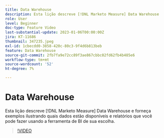 ```yaml
---
title: Data Warehouse
description: Esta lição descreve [!DNL Marketo Measure] Data Warehouse e forneça exemplos ilustrando quais dados estão disponíveis e relatórios que você pode fazer usando a ferramenta de BI de sua escolha.
role: User
level: Beginner
doc-type: Feature Video
last-substantial-update: 2023-01-06T00:00:00Z
jira: KT-11686
thumbnail: 347235.jpeg
exl-id: 1cbecdd0-3858-420c-80c3-9f4d6b813beb
feature: Data Warehouse
source-git-commit: 2fb7fa9e72cc89f3ae867cbbc02fd62fb4b485e6
workflow-type: tm+mt
source-wordcount: '52'
ht-degree: 7%

---
```


# Data Warehouse

Esta lição descreve [!DNL Marketo Measure] Data Warehouse e forneça exemplos ilustrando quais dados estão disponíveis e relatórios que você pode fazer usando a ferramenta de BI de sua escolha.

>[!VIDEO](https://video.tv.adobe.com/v/347235/?quality=12&learn=on)
